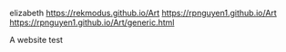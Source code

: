 e l i z a b e t h 
 https://rekmodus.github.io/Art
 https://rpnguyen1.github.io/Art
 https://rpnguyen1.github.io/Art/generic.html

A website test
 
